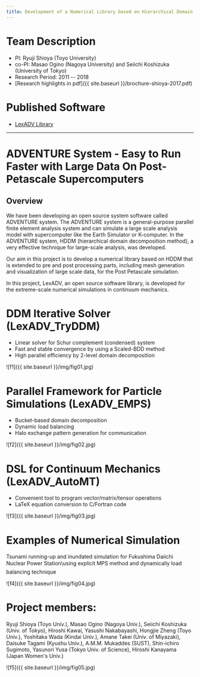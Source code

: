 ```yaml
---
title: Development of a Numerical Library based on Hierarchical Domain Decomposition for Post Petascale Simulation
---
```


# Team Description

* PI: Ryuji Shioya (Toyo University)
* co-PI: Masao Ogino (Nagoya University) and Seiichi Koshizuka (University of Tokyo)
* Research Period: 2011 -- 2018
* [Research highlights in pdf]({{ site.baseurl }}/brochure-shioya-2017.pdf)

# Published Software

* [LexADV Library](https://adventure.sys.t.u-tokyo.ac.jp/lexadv/)

---

# ADVENTURE System - Easy to Run Faster with Large Data On Post-Petascale Supercomputers

## Overview
We have been developing an open source system software called ADVENTURE system. The ADVENTURE system is a general-purpose parallel finite element analysis system and can simulate a large scale analysis model with supercomputer like the Earth Simulator or K-computer. In the ADVENTURE system, HDDM (hierarchical domain decomposition method), a very effective technique for large-scale analysis, was developed.
 
Our aim in this project is to develop a numerical library based on HDDM that is extended to pre and post processing parts, including mesh generation and visualization of large scale data, for the Post Petascale simulation.

In this project, LexADV, an open source software library, is developed for the extreme-scale numerical simulations in continuum mechanics.

# DDM Iterative Solver (LexADV_TryDDM)
* Linear solver for Schur complement (condensed) system
* Fast and stable convergence by using a Scaled-BDD method
* High parallel efficiency by 2-level domain decomposition

![f1]({{ site.baseurl }}/img/fig01.jpg)

# Parallel Framework for Particle Simulations (LexADV_EMPS)
* Bucket-based domain decomposition
* Dynamic load balancing
* Halo exchange pattern generation for communication

![f2]({{ site.baseurl }}/img/fig02.jpg)

# DSL for Continuum Mechanics (LexADV_AutoMT)
* Convenient tool to program vector/matrix/tensor operations
* LaTeX equation conversion to C/Fortran code

![f3]({{ site.baseurl }}/img/fig03.jpg)

# Examples of Numerical Simulation
Tsunami running-up and inundated simulation for Fukushima Daiichi Nuclear Power Station\using explicit MPS method and dynamically load balancing technique

![f4]({{ site.baseurl }}/img/fig04.jpg)

# Project members:

Ryuji Shioya (Toyo Univ.), Masao Ogino (Nagoya Univ.), Seiichi Koshizuka (Univ. of Tokyo), Hiroshi Kawai, Yasushi Nakabayashi, Hongjie Zheng (Toyo Univ.), Yoshitaka Wada (Kindai Univ.), Amane Takei (Univ. of Miyazaki), Daisuke Tagami (Kyushu Univ.), A.M.M. Mukaddes (SUST), Shin-ichiro Sugimoto, Yasunori Yusa (Tokyo Univ. of Science), Hiroshi Kanayama (Japan Women's Univ.)

![f5]({{ site.baseurl }}/img/fig05.jpg)
